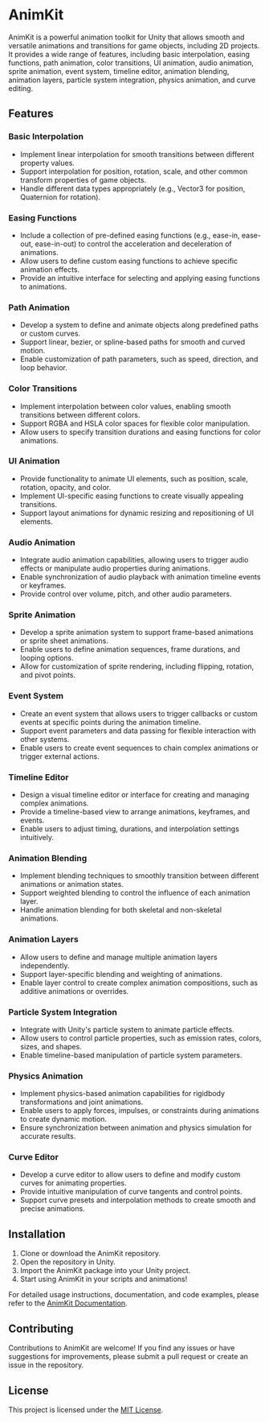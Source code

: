 # AnimKit

AnimKit is a powerful animation toolkit for Unity that allows smooth and versatile animations and transitions for game objects, including 2D projects. It provides a wide range of features, including basic interpolation, easing functions, path animation, color transitions, UI animation, audio animation, sprite animation, event system, timeline editor, animation blending, animation layers, particle system integration, physics animation, and curve editing.

## Features

### Basic Interpolation

- Implement linear interpolation for smooth transitions between different property values.
- Support interpolation for position, rotation, scale, and other common transform properties of game objects.
- Handle different data types appropriately (e.g., Vector3 for position, Quaternion for rotation).

### Easing Functions

- Include a collection of pre-defined easing functions (e.g., ease-in, ease-out, ease-in-out) to control the acceleration and deceleration of animations.
- Allow users to define custom easing functions to achieve specific animation effects.
- Provide an intuitive interface for selecting and applying easing functions to animations.

### Path Animation

- Develop a system to define and animate objects along predefined paths or custom curves.
- Support linear, bezier, or spline-based paths for smooth and curved motion.
- Enable customization of path parameters, such as speed, direction, and loop behavior.

### Color Transitions

- Implement interpolation between color values, enabling smooth transitions between different colors.
- Support RGBA and HSLA color spaces for flexible color manipulation.
- Allow users to specify transition durations and easing functions for color animations.

### UI Animation

- Provide functionality to animate UI elements, such as position, scale, rotation, opacity, and color.
- Implement UI-specific easing functions to create visually appealing transitions.
- Support layout animations for dynamic resizing and repositioning of UI elements.

### Audio Animation

- Integrate audio animation capabilities, allowing users to trigger audio effects or manipulate audio properties during animations.
- Enable synchronization of audio playback with animation timeline events or keyframes.
- Provide control over volume, pitch, and other audio parameters.

### Sprite Animation

- Develop a sprite animation system to support frame-based animations or sprite sheet animations.
- Enable users to define animation sequences, frame durations, and looping options.
- Allow for customization of sprite rendering, including flipping, rotation, and pivot points.

### Event System

- Create an event system that allows users to trigger callbacks or custom events at specific points during the animation timeline.
- Support event parameters and data passing for flexible interaction with other systems.
- Enable users to create event sequences to chain complex animations or trigger external actions.

### Timeline Editor

- Design a visual timeline editor or interface for creating and managing complex animations.
- Provide a timeline-based view to arrange animations, keyframes, and events.
- Enable users to adjust timing, durations, and interpolation settings intuitively.

### Animation Blending

- Implement blending techniques to smoothly transition between different animations or animation states.
- Support weighted blending to control the influence of each animation layer.
- Handle animation blending for both skeletal and non-skeletal animations.

### Animation Layers

- Allow users to define and manage multiple animation layers independently.
- Support layer-specific blending and weighting of animations.
- Enable layer control to create complex animation compositions, such as additive animations or overrides.

### Particle System Integration

- Integrate with Unity's particle system to animate particle effects.
- Allow users to control particle properties, such as emission rates, colors, sizes, and shapes.
- Enable timeline-based manipulation of particle system parameters.

### Physics Animation

- Implement physics-based animation capabilities for rigidbody transformations and joint animations.
- Enable users to apply forces, impulses, or constraints during animations to create dynamic motion.
- Ensure synchronization between animation and physics simulation for accurate results.

### Curve Editor

- Develop a curve editor to allow users to define and modify custom curves for animating properties.
- Provide intuitive manipulation of curve tangents and control points.
- Support curve presets and interpolation methods to create smooth and precise animations.

## Installation

1. Clone or download the AnimKit repository.
2. Open the repository in Unity.
3. Import the AnimKit package into your Unity project.
4. Start using AnimKit in your scripts and animations!

For detailed usage instructions, documentation, and code examples, please refer to the [AnimKit Documentation](https://github.com/y1chu/AnimEase/blob/main/AnimKit%20Documentation.md).

## Contributing

Contributions to AnimKit are welcome! If you find any issues or have suggestions for improvements, please submit a pull request or create an issue in the repository.

## License

This project is licensed under the [MIT License](https://github.com/y1chu/AnimEase/blob/main/LICENSE).
